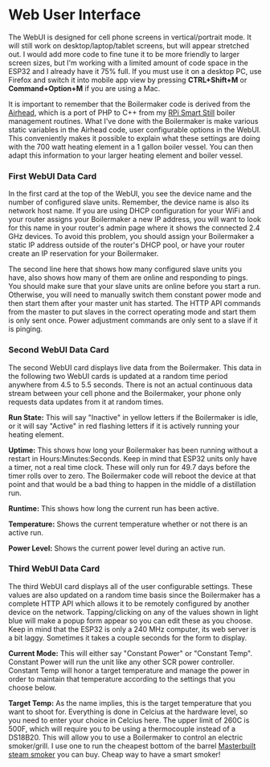 # Web User Interface

The WebUI is designed for cell phone screens in vertical/portrait mode. It will still work on desktop/laptop/tablet screens, but will appear stretched out. I would add more code to fine tune it to be more friendly to larger screen sizes, but I'm working with a limited amount of code space in the ESP32 and I already have it 75% full. If you must use it on a desktop PC, use Firefox and switch it into mobile app view by pressing **CTRL+Shift+M** or **Command+Option+M** if you are using a Mac.

It is important to remember that the Boilermaker code is derived from the [Airhead](https://github.com/larry-athey/airhead), which is a port of PHP to C++ from my [RPi Smart Still](https://github.com/larry-athey/rpi-smart-still) boiler management routines. What I've done with the Boilermaker is make various static variables in the Airhead code, user configurable options in the WebUI. This conveniently makes it possible to explain what these settings are doing with the 700 watt heating element in a 1 gallon boiler vessel. You can then adapt this information to your larger heating element and boiler vessel.

### First WebUI Data Card

In the first card at the top of the WebUI, you see the device name and the number of configured slave units. Remember, the device name is also its network host name. If you are using DHCP configuration for your WiFi and your router assigns your Boilermaker a new IP address, you will want to look for this name in your router's admin page where it shows the connected 2.4 GHz devices. To avoid this problem, you should assign your Boilermaker a static IP address outside of the router's DHCP pool, or have your router create an IP reservation for your Boilermaker.

The second line here that shows how many configured slave units you have, also shows how many of them are online and responding to pings. You should make sure that your slave units are online before you start a run. Otherwise, you will need to manually switch them constant power mode and then start them after your master unit has started. The HTTP API commands from the master to put slaves in the correct operating mode and start them is only sent once. Power adjustment commands are only sent to a slave if it is pinging.

### Second WebUI Data Card

The second WebUI card displays live data from the Boilermaker. This data in the following two WebUI cards is updated at a random time period anywhere from 4.5 to 5.5 seconds. There is not an actual continuous data stream between your cell phone and the Boilermaker, your phone only requests data updates from it at random times.

**Run State:** This will say "Inactive" in yellow letters if the Boilermaker is idle, or it will say "Active" in red flashing letters if it is actively running your heating element.

**Uptime:** This shows how long your Boilermaker has been running without a restart in Hours:Minutes:Seconds. Keep in mind that ESP32 units only have a timer, not a real time clock. These will only run for 49.7 days before the timer rolls over to zero. The Boilermaker code will reboot the device at that point and that would be a bad thing to happen in the middle of a distillation run.

**Runtime:** This shows how long the current run has been active.

**Temperature:** Shows the current temperature whether or not there is an active run.

**Power Level:** Shows the current power level during an active run.

### Third WebUI Data Card

The third WebUI card displays all of the user configurable settings. These values are also updated on a random time basis since the Boilermaker has a complete HTTP API which allows it to be remotely configured by another device on the network. Tapping/clicking on any of the values shown in light blue will make a popup form appear so you can edit these as you choose. Keep in mind that the ESP32 is only a 240 MHz computer, its web server is a bit laggy. Sometimes it takes a couple seconds for the form to display.

**Current Mode:** This will either say "Constant Power" or "Constant Temp". Constant Power will run the unit like any other SCR power controller. Constant Temp will honor a target temperature and manage the power in order to maintain that temperature according to the settings that you choose below.

**Target Temp:** As the name implies, this is the target temperature that you want to shoot for. Everything is done in Celcius at the hardware level, so you need to enter your choice in Celcius here. The upper limit of 260C is 500F, which will require you to be using a thermocouple instead of a DS18B20. This will allow you to use a Boilermaker to control an electric smoker/grill. I use one to run the cheapest bottom of the barrel [Masterbuilt steam smoker](https://www.amazon.com/gp/product/B07VRJQXGL/) you can buy. Cheap way to have a smart smoker!

